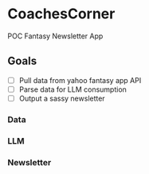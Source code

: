 # CoachesCorner

POC Fantasy Newsletter App

## Goals

- [ ] Pull data from yahoo fantasy app API
- [ ] Parse data for LLM consumption
- [ ] Output a sassy newsletter

### Data

### LLM

### Newsletter
